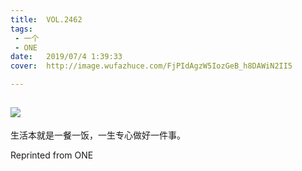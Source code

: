 ```yaml
---
title:	VOL.2462
tags:
 - 一个
 - ONE
date:	2019/07/4 1:39:33
cover:	http://image.wufazhuce.com/FjPIdAgzW5IozGeB_h8DAWiN2II5

---
```

![](http://image.wufazhuce.com/FjPIdAgzW5IozGeB_h8DAWiN2II5)
---

生活本就是一餐一饭，一生专心做好一件事。
 
Reprinted from ONE

